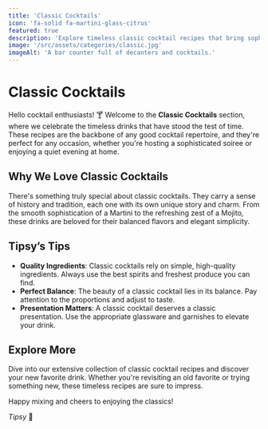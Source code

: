 ```yaml
---
title: 'Classic Cocktails'
icon: 'fa-solid fa-martini-glass-citrus'
featured: true
description: 'Explore timeless classic cocktail recipes that bring sophistication and balance to every sip. Perfect for any occasion!'
image: '/src/assets/categories/classic.jpg'
imageAlt: 'A bar counter full of decanters and cocktails.'
---
```


# Classic Cocktails

Hello cocktail enthusiasts! 🍸 Welcome to the **Classic Cocktails** section, where we celebrate the timeless drinks that have stood the test of time. These recipes are the backbone of any good cocktail repertoire, and they're perfect for any occasion, whether you're hosting a sophisticated soiree or enjoying a quiet evening at home.

## Why We Love Classic Cocktails

There's something truly special about classic cocktails. They carry a sense of history and tradition, each one with its own unique story and charm. From the smooth sophistication of a Martini to the refreshing zest of a Mojito, these drinks are beloved for their balanced flavors and elegant simplicity.

## Tipsy’s Tips

-   **Quality Ingredients**: Classic cocktails rely on simple, high-quality ingredients. Always use the best spirits and freshest produce you can find.
-   **Perfect Balance**: The beauty of a classic cocktail lies in its balance. Pay attention to the proportions and adjust to taste.
-   **Presentation Matters**: A classic cocktail deserves a classic presentation. Use the appropriate glassware and garnishes to elevate your drink.

## Explore More

Dive into our extensive collection of classic cocktail recipes and discover your new favorite drink. Whether you're revisiting an old favorite or trying something new, these timeless recipes are sure to impress.

Happy mixing and cheers to enjoying the classics!

_Tipsy_ 🥂
